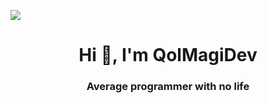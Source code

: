 <img src="https://raw.githubusercontent.com/QolMagiDev/QolMagiDev/main/Rem.gif"></img>
<h1 align="center">Hi 👋, I'm QolMagiDev</h1>
<h3 align="center">Average programmer with no life</h3>

